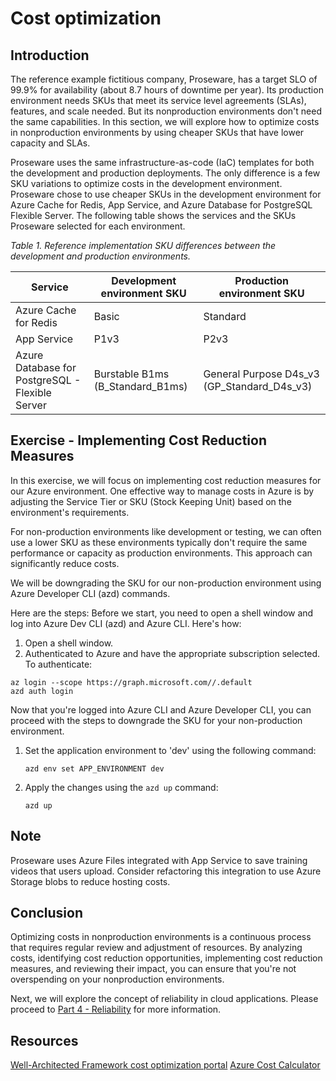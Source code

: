 # Cost optimization

## Introduction

The reference example fictitious company, Proseware, has a target SLO of 99.9% for availability (about 8.7 hours of downtime per year). Its production environment needs SKUs that meet its service level agreements (SLAs), features, and scale needed. But its nonproduction environments don't need the same capabilities. In this section, we will explore how to optimize costs in nonproduction environments by using cheaper SKUs that have lower capacity and SLAs. 

Proseware uses the same infrastructure-as-code (IaC) templates for both the development and production deployments. The only difference is a few SKU variations to optimize costs in the development environment. Proseware chose to use cheaper SKUs in the development environment for Azure Cache for Redis, App Service, and Azure Database for PostgreSQL Flexible Server. The following table shows the services and the SKUs Proseware selected for each environment.

*Table 1. Reference implementation SKU differences between the development and production environments.*

| Service | Development environment SKU | Production environment SKU |
| --- | --- | --- |
| Azure Cache for Redis | Basic | Standard |
| App Service | P1v3 | P2v3 |
| Azure Database for PostgreSQL - Flexible Server | Burstable B1ms (B_Standard_B1ms) | General Purpose D4s_v3 (GP_Standard_D4s_v3) |


## Exercise - Implementing Cost Reduction Measures

In this exercise, we will focus on implementing cost reduction measures for our Azure environment. One effective way to manage costs in Azure is by adjusting the Service Tier or SKU (Stock Keeping Unit) based on the environment's requirements. 

For non-production environments like development or testing, we can often use a lower SKU as these environments typically don't require the same performance or capacity as production environments. This approach can significantly reduce costs.

We will be downgrading the SKU for our non-production environment using Azure Developer CLI  (azd) commands. 

Here are the steps:
Before we start, you need to open a shell window and log into Azure Dev CLI (azd) and Azure CLI. Here's how:

1. Open a shell window.
2. Authenticated to Azure and have the appropriate subscription selected.  To authenticate:

```shell
az login --scope https://graph.microsoft.com//.default
azd auth login
```

Now that you're logged into Azure CLI and Azure Developer CLI, you can proceed with the steps to downgrade the SKU for your non-production environment.

1. Set the application environment to 'dev' using the following command:

    ```shell
    azd env set APP_ENVIRONMENT dev
    ```

2. Apply the changes using the `azd up` command:

    ```shell
    azd up
    ```

## Note

Proseware uses Azure Files integrated with App Service to save training videos that users upload.
Consider refactoring this integration to use Azure Storage blobs to reduce hosting costs.

## Conclusion

Optimizing costs in nonproduction environments is a continuous process that requires regular review and adjustment of resources. By analyzing costs, identifying cost reduction opportunities, implementing cost reduction measures, and reviewing their impact, you can ensure that you're not overspending on your nonproduction environments.

Next, we will explore the concept of reliability in cloud applications. Please proceed to [Part 4 - Reliability](../Part4-Reliability/README.md) for more information.

## Resources
[Well-Architected Framework cost optimization portal](https://learn.microsoft.com/azure/well-architected/cost-optimization)
[Azure Cost Calculator](https://azure.microsoft.com/pricing/calculator)
